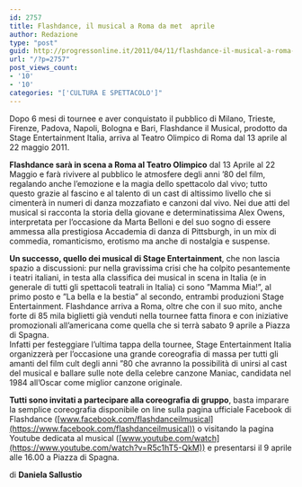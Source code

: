 ```yaml
---
id: 2757
title: Flashdance, il musical a Roma da met  aprile
author: Redazione
type: "post"
guid: http://progressonline.it/2011/04/11/flashdance-il-musical-a-roma-da-met-aprile/
url: "/?p=2757"
post_views_count:
- '10'
- '10'
categories: "['CULTURA E SPETTACOLO']"
---
```


Dopo 6 mesi di tournee e aver conquistato il pubblico di Milano, Trieste, Firenze, Padova, Napoli, Bologna e Bari, Flashdance il Musical, prodotto da Stage Entertainment Italia, arriva al Teatro Olimpico di Roma dal 13 aprile al 22 maggio 2011.

**Flashdance sarà in scena a Roma al Teatro Olimpico** dal 13 Aprile al 22 Maggio e farà rivivere al pubblico le atmosfere degli anni ’80 del film, regalando anche l’emozione e la magia dello spettacolo dal vivo; tutto questo grazie al fascino e al talento di un cast di altissimo livello che si cimenterà in numeri di danza mozzafiato e canzoni dal vivo. Nei due atti del musical si racconta la storia della giovane e determinatissima Alex Owens, interpretata per l’occasione da Marta Belloni e del suo sogno di essere ammessa alla prestigiosa Accademia di danza di Pittsburgh, in un mix di commedia, romanticismo, erotismo ma anche di nostalgia e suspense.

**Un successo, quello dei musical di Stage Entertainment**, che non lascia spazio a discussioni: pur nella gravissima crisi che ha colpito pesantemente i teatri italiani, in testa alla classifica dei musical in scena in Italia (e in generale di tutti gli spettacoli teatrali in Italia) ci sono ”Mamma Mia!”, al primo posto e ”La bella e la bestia” al secondo, entrambi produzioni Stage Entertainment. Flashdance arriva a Roma, oltre che con il suo mito, anche forte di 85 mila biglietti già venduti nella tournee fatta finora e con iniziative promozionali all’americana come quella che si terrà sabato 9 aprile a Piazza di Spagna.  
Infatti per festeggiare l’ultima tappa della tournee, Stage Entertainment Italia organizzerà per l’occasione una grande coreografia di massa per tutti gli amanti del film cult degli anni ”80 che avranno la possibilità di unirsi al cast del musical e ballare sulle note della celebre canzone Maniac, candidata nel 1984 all’Oscar come miglior canzone originale.

**Tutti sono invitati a partecipare alla coreografia di gruppo**, basta imparare la semplice coreografia disponibile on line sulla pagina ufficiale Facebook di Flashdance ([www.facebook.com/flashdanceilmusical](https://www.facebook.com/flashdanceilmusical)) o visitando la pagina Youtube dedicata al musical ([www.youtube.com/watch](https://www.youtube.com/watch?v=R5c1hT5-QkM)) e presentarsi il 9 aprile alle 16.00 a Piazza di Spagna.

di **Daniela Sallustio**